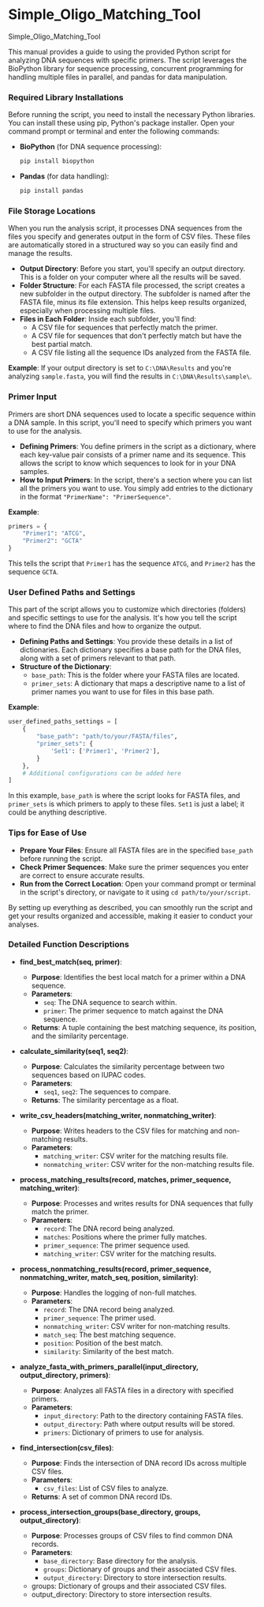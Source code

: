 # Simple_Oligo_Matching_Tool
Simple_Oligo_Matching_Tool

This manual provides a guide to using the provided Python script for analyzing DNA sequences with specific primers. The script leverages the BioPython library for sequence processing, concurrent programming for handling multiple files in parallel, and pandas for data manipulation.

### Required Library Installations

Before running the script, you need to install the necessary Python libraries. You can install these using pip, Python's package installer. Open your command prompt or terminal and enter the following commands:

- **BioPython** (for DNA sequence processing):
  ```bash
  pip install biopython
  ```
- **Pandas** (for data handling):
  ```bash
  pip install pandas
  ```

### File Storage Locations

When you run the analysis script, it processes DNA sequences from the files you specify and generates output in the form of CSV files. These files are automatically stored in a structured way so you can easily find and manage the results.

- **Output Directory**: Before you start, you'll specify an output directory. This is a folder on your computer where all the results will be saved.
- **Folder Structure**: For each FASTA file processed, the script creates a new subfolder in the output directory. The subfolder is named after the FASTA file, minus its file extension. This helps keep results organized, especially when processing multiple files.
- **Files in Each Folder**: Inside each subfolder, you'll find:
  - A CSV file for sequences that perfectly match the primer.
  - A CSV file for sequences that don't perfectly match but have the best partial match.
  - A CSV file listing all the sequence IDs analyzed from the FASTA file.

**Example**: If your output directory is set to `C:\DNA\Results` and you're analyzing `sample.fasta`, you will find the results in `C:\DNA\Results\sample\`.

### Primer Input

Primers are short DNA sequences used to locate a specific sequence within a DNA sample. In this script, you'll need to specify which primers you want to use for the analysis.

- **Defining Primers**: You define primers in the script as a dictionary, where each key-value pair consists of a primer name and its sequence. This allows the script to know which sequences to look for in your DNA samples.
- **How to Input Primers**: In the script, there's a section where you can list all the primers you want to use. You simply add entries to the dictionary in the format `"PrimerName": "PrimerSequence"`.

**Example**:
```python
primers = {
    "Primer1": "ATCG",
    "Primer2": "GCTA"
}
```
This tells the script that `Primer1` has the sequence `ATCG`, and `Primer2` has the sequence `GCTA`.

### User Defined Paths and Settings

This part of the script allows you to customize which directories (folders) and specific settings to use for the analysis. It's how you tell the script where to find the DNA files and how to organize the output.

- **Defining Paths and Settings**: You provide these details in a list of dictionaries. Each dictionary specifies a base path for the DNA files, along with a set of primers relevant to that path.
- **Structure of the Dictionary**:
  - `base_path`: This is the folder where your FASTA files are located.
  - `primer_sets`: A dictionary that maps a descriptive name to a list of primer names you want to use for files in this base path.

**Example**:
```python
user_defined_paths_settings = [
    {
        "base_path": "path/to/your/FASTA/files",
        "primer_sets": {
            'Set1': ['Primer1', 'Primer2'],
        }
    },
    # Additional configurations can be added here
]
```
In this example, `base_path` is where the script looks for FASTA files, and `primer_sets` is which primers to apply to these files. `Set1` is just a label; it could be anything descriptive.

### Tips for Ease of Use

- **Prepare Your Files**: Ensure all FASTA files are in the specified `base_path` before running the script.
- **Check Primer Sequences**: Make sure the primer sequences you enter are correct to ensure accurate results.
- **Run from the Correct Location**: Open your command prompt or terminal in the script's directory, or navigate to it using `cd path/to/your/script`.

By setting up everything as described, you can smoothly run the script and get your results organized and accessible, making it easier to conduct your analyses.


### Detailed Function Descriptions

- **find_best_match(seq, primer)**:
  - **Purpose**: Identifies the best local match for a primer within a DNA sequence.
  - **Parameters**:
    - `seq`: The DNA sequence to search within.
    - `primer`: The primer sequence to match against the DNA sequence.
  - **Returns**: A tuple containing the best matching sequence, its position, and the similarity percentage.

- **calculate_similarity(seq1, seq2)**:
  - **Purpose**: Calculates the similarity percentage between two sequences based on IUPAC codes.
  - **Parameters**:
    - `seq1`, `seq2`: The sequences to compare.
  - **Returns**: The similarity percentage as a float.

- **write_csv_headers(matching_writer, nonmatching_writer)**:
  - **Purpose**: Writes headers to the CSV files for matching and non-matching results.
  - **Parameters**:
    - `matching_writer`: CSV writer for the matching results file.
    - `nonmatching_writer`: CSV writer for the non-matching results file.

- **process_matching_results(record, matches, primer_sequence, matching_writer)**:
  - **Purpose**: Processes and writes results for DNA sequences that fully match the primer.
  - **Parameters**:
    - `record`: The DNA record being analyzed.
    - `matches`: Positions where the primer fully matches.
    - `primer_sequence`: The primer sequence used.
    - `matching_writer`: CSV writer for the matching results.

- **process_nonmatching_results(record, primer_sequence, nonmatching_writer, match_seq, position, similarity)**:
  - **Purpose**: Handles the logging of non-full matches.
  - **Parameters**:
    - `record`: The DNA record being analyzed.
    - `primer_sequence`: The primer used.
    - `nonmatching_writer`: CSV writer for non-matching results.
    - `match_seq`: The best matching sequence.
    - `position`: Position of the best match.
    - `similarity`: Similarity of the best match.

- **analyze_fasta_with_primers_parallel(input_directory, output_directory, primers)**:
  - **Purpose**: Analyzes all FASTA files in a directory with specified primers.
  - **Parameters**:
    - `input_directory`: Path to the directory containing FASTA files.
    - `output_directory`: Path where output results will be stored.
    - `primers`: Dictionary of primers to use for analysis.

- **find_intersection(csv_files)**:
  - **Purpose**: Finds the intersection of DNA record IDs across multiple CSV files.
  - **Parameters**:
    - `csv_files`: List of CSV files to analyze.
  - **Returns**: A set of common DNA record IDs.

- **process_intersection_groups(base_directory, groups, output_directory)**:
  - **Purpose**: Processes groups of CSV files to find common DNA records.
  - **Parameters**:
    - `base_directory`: Base directory for the analysis.
    - `groups`: Dictionary of groups and their associated CSV files.
    - `output_directory`: Directory to store intersection results.

  * groups: Dictionary of groups and their associated CSV files.
  * output_directory: Directory to store intersection results.



  
